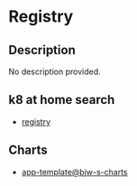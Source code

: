 # Registry

## Description

No description provided.

## k8 at home search

- [registry](https://nanne.dev/k8s-at-home-search/#/registry)

## Charts

- [app-template@bjw-s-charts](https://bjw-s.github.io/helm-charts/)
